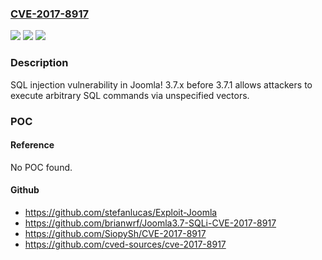 ### [CVE-2017-8917](https://cve.mitre.org/cgi-bin/cvename.cgi?name=CVE-2017-8917)
![](https://img.shields.io/static/v1?label=Product&message=n%2Fa&color=blue)
![](https://img.shields.io/static/v1?label=Version&message=n%2Fa&color=blue)
![](https://img.shields.io/static/v1?label=Vulnerability&message=n%2Fa&color=brighgreen)

### Description

SQL injection vulnerability in Joomla! 3.7.x before 3.7.1 allows attackers to execute arbitrary SQL commands via unspecified vectors.

### POC

#### Reference
No POC found.

#### Github
- https://github.com/stefanlucas/Exploit-Joomla
- https://github.com/brianwrf/Joomla3.7-SQLi-CVE-2017-8917
- https://github.com/SiopySh/CVE-2017-8917
- https://github.com/cved-sources/cve-2017-8917

